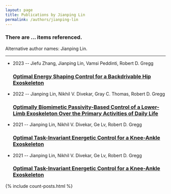 ```yaml
---
layout: page
title: Publications by Jianping Lin
permalink: /authors/jianping-lin
---
```


<h3 id="number-posts">There are ... items referenced.</h3>
<p id='info-authors'>Alternative author names: Jianping Lin.</p>
<hr />
<ul class="post-list">
<li><span class='post-meta'>2023 -- Jiefu Zhang, Jianping Lin, Vamsi Peddinti, Robert D. Gregg</span><h3><a class='post-link' href="{{ site.baseurl }}/optimal-energy-shaping-control-for-a-backdrivable-hip-exoskeleton">Optimal Energy Shaping Control for a Backdrivable Hip Exoskeleton</a></h3></li>
<li><span class='post-meta'>2022 -- Jianping Lin, Nikhil V. Divekar, Gray C. Thomas, Robert D. Gregg</span><h3><a class='post-link' href="{{ site.baseurl }}/optimally-biomimetic-passivity-based-control-of-a-lower-limb-exoskeleton-over-the-primary-activities-of-daily-life">Optimally Biomimetic Passivity-Based Control of a Lower-Limb Exoskeleton Over the Primary Activities of Daily Life</a></h3></li>
<li><span class='post-meta'>2021 -- Jianping Lin, Nikhil V. Divekar, Ge Lv, Robert D. Gregg</span><h3><a class='post-link' href="{{ site.baseurl }}/optimal-task-invariant-energetic-control-for-a-knee-ankle-exoskeleton">Optimal Task-Invariant Energetic Control for a Knee-Ankle Exoskeleton</a></h3></li>
<li><span class='post-meta'>2021 -- Jianping Lin, Nikhil V. Divekar, Ge Lv, Robert D. Gregg</span><h3><a class='post-link' href="{{ site.baseurl }}/optimal-task-invariant-energetic-control-for-a-knee-ankle-exoskeleton0">Optimal Task-Invariant Energetic Control for a Knee-Ankle Exoskeleton</a></h3></li>

</ul>
{% include count-posts.html %}
